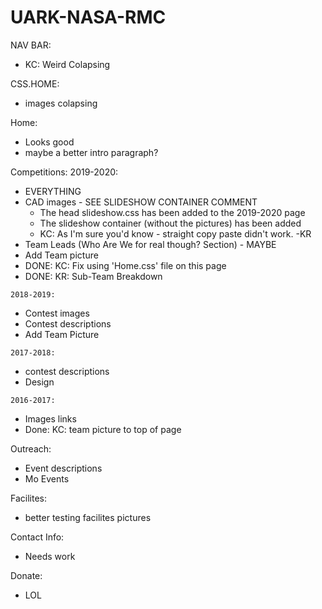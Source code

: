# UARK-NASA-RMC
NAV BAR:
- KC: Weird Colapsing

CSS.HOME:
- images colapsing

Home:
- Looks good 
- maybe a better intro paragraph? 

Competitions:
   2019-2020:
   - EVERYTHING
   - CAD images - SEE SLIDESHOW CONTAINER COMMENT
      - The head slideshow.css has been added to the 2019-2020 page
      - The slideshow container (without the pictures) has been added
      - KC: As I'm sure you'd know - straight copy paste didn't work. -KR
   - Team Leads (Who Are We for real though? Section) - MAYBE
   - Add Team picture
   - DONE: KC: Fix using 'Home.css' file on this page
   - DONE: KR: Sub-Team Breakdown 

    2018-2019:
   - Contest images
   - Contest descriptions
   - Add Team Picture

    2017-2018:
   - contest descriptions
   - Design

    2016-2017:
   - Images links
   - Done: KC: team picture to top of page

Outreach:
- Event descriptions
- Mo Events

Facilites:
- better testing facilites pictures

Contact Info:
- Needs work

Donate:
- LOL
